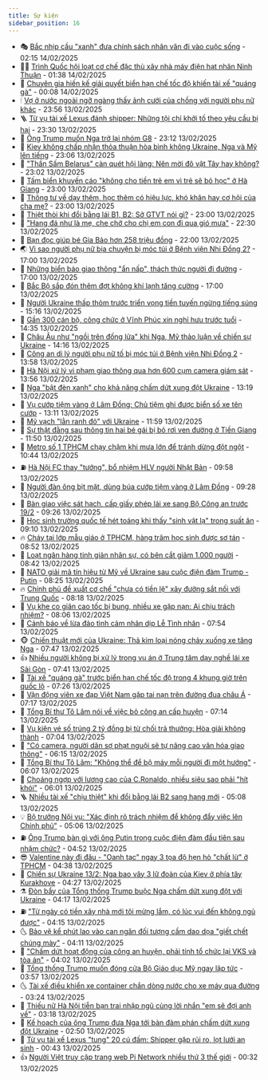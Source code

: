 ```yaml
---
title: Sự kiện
sidebar_position: 16
---
```


<!-- dantri-su-kien:START -->
- 🎭 [Bắc nhịp cầu &quot;xanh&quot; đưa chính sách nhân văn đi vào cuộc sống](https://dantri.com.vn/an-sinh/bac-nhip-cau-xanh-dua-chinh-sach-nhan-van-di-vao-cuoc-song-20250204224615737.htm) - 02:15 14/02/2025
- 👨‍🏫 [Trình Quốc hội loạt cơ chế đặc thù xây nhà máy điện hạt nhân Ninh Thuận](https://dantri.com.vn/xa-hoi/trinh-quoc-hoi-loat-co-che-dac-thu-xay-nha-may-dien-hat-nhan-ninh-thuan-20250214083428832.htm) - 01:38 14/02/2025
- 🌮 [Chuyên gia hiến kế giải quyết biển hạn chế tốc độ khiến tài xế &quot;quáng gà&quot;](https://dantri.com.vn/xa-hoi/chuyen-gia-hien-ke-giai-quyet-bien-han-che-toc-do-khien-tai-xe-quang-ga-20250214061032605.htm) - 00:08 14/02/2025
- 🕯 [Vợ ở nước ngoài ngỡ ngàng thấy ảnh cưới của chồng với người phụ nữ khác](https://dantri.com.vn/xa-hoi/vo-o-nuoc-ngoai-ngo-ngang-thay-anh-cuoi-cua-chong-voi-nguoi-phu-nu-khac-20250213225155846.htm) - 23:56 13/02/2025
- 🪜 [Từ vụ tài xế Lexus đánh shipper: Những tội chỉ khởi tố theo yêu cầu bị hại](https://dantri.com.vn/ban-doc/tu-vu-tai-xe-lexus-danh-shipper-nhung-toi-chi-khoi-to-theo-yeu-cau-bi-hai-20250213165841448.htm) - 23:30 13/02/2025
- 🐘 [Ông Trump muốn Nga trở lại nhóm G8](https://dantri.com.vn/the-gioi/ong-trump-muon-nga-tro-lai-nhom-g8-20250214045417593.htm) - 23:12 13/02/2025
- 🤔 [Kiev không chấp nhận thỏa thuận hòa bình không Ukraine, Nga và Mỹ lên tiếng](https://dantri.com.vn/the-gioi/kiev-khong-chap-nhan-thoa-thuan-hoa-binh-khong-ukraine-nga-va-my-len-tieng-20250214052623608.htm) - 23:06 13/02/2025
- 🧠 [&quot;Thần Sấm Belarus&quot; càn quét hội làng: Nên mời đô vật Tây hay không?](https://dantri.com.vn/doi-song/than-sam-belarus-can-quet-hoi-lang-nen-moi-do-vat-tay-hay-khong-20241227094843119.htm) - 23:02 13/02/2025
- 📝 [Tấm biển khuyến cáo &quot;không cho tiền trẻ em vì trẻ sẽ bỏ học&quot; ở Hà Giang](https://dantri.com.vn/an-sinh/tam-bien-khuyen-cao-khong-cho-tien-tre-em-vi-tre-se-bo-hoc-o-ha-giang-20250213172745167.htm) - 23:00 13/02/2025
- 🦏 [Thông tư về dạy thêm, học thêm có hiệu lực, khó khăn hay cơ hội của cha mẹ?](https://dantri.com.vn/giao-duc/thong-tu-ve-day-them-hoc-them-co-hieu-luc-kho-khan-hay-co-hoi-cua-cha-me-20250213212640966.htm) - 23:00 13/02/2025
- 🥰 [Thiệt thòi khi đổi bằng lái B1, B2: Sở GTVT nói gì?](https://dantri.com.vn/xa-hoi/thiet-thoi-khi-doi-bang-lai-b1-b2-so-gtvt-noi-gi-20250213193706125.htm) - 23:00 13/02/2025
- 🤗 [&quot;Hang đá như là mẹ, che chở cho chị em con đi qua gió mưa&quot;](https://dantri.com.vn/tam-long-nhan-ai/hang-da-nhu-la-me-che-cho-cho-chi-em-con-di-qua-gio-mua-20250214051053055.htm) - 22:30 13/02/2025
- 🌈 [Bạn đọc giúp bé Gia Bảo hơn 258 triệu đồng](https://dantri.com.vn/tam-long-nhan-ai/ban-doc-giup-be-gia-bao-hon-258-trieu-dong-20250213133102846.htm) - 22:00 13/02/2025
- 🌏 [Vì sao người phụ nữ bịa chuyện bị móc túi ở Bệnh viện Nhi Đồng 2?](https://dantri.com.vn/phap-luat/vi-sao-nguoi-phu-nu-bia-chuyen-bi-moc-tui-o-benh-vien-nhi-dong-2-20250213214934380.htm) - 17:00 13/02/2025
- 💄 [Những biển báo giao thông &quot;ẩn nấp&quot;, thách thức người đi đường](https://dantri.com.vn/xa-hoi/nhung-bien-bao-giao-thong-an-nap-thach-thuc-nguoi-di-duong-20250212170529753.htm) - 17:00 13/02/2025
- 👺 [Bắc Bộ sắp đón thêm đợt không khí lạnh tăng cường](https://dantri.com.vn/xa-hoi/bac-bo-sap-don-them-dot-khong-khi-lanh-tang-cuong-20250213172551709.htm) - 17:00 13/02/2025
- 👹 [Người Ukraine thấp thỏm trước triển vọng tiền tuyến ngừng tiếng súng](https://dantri.com.vn/the-gioi/nguoi-ukraine-thap-thom-truoc-trien-vong-tien-tuyen-ngung-tieng-sung-20250213220131920.htm) - 15:16 13/02/2025
- 🌊 [Gần 300 cán bộ, công chức ở Vĩnh Phúc xin nghỉ hưu trước tuổi](https://dantri.com.vn/xa-hoi/gan-300-can-bo-cong-chuc-o-vinh-phuc-xin-nghi-huu-truoc-tuoi-20250213204951363.htm) - 14:35 13/02/2025
- 🤠 [Châu Âu như &quot;ngồi trên đống lửa&quot; khi Nga, Mỹ thảo luận về chiến sự Ukraine](https://dantri.com.vn/the-gioi/chau-au-nhu-ngoi-tren-dong-lua-khi-nga-my-thao-luan-ve-chien-su-ukraine-20250213210328069.htm) - 14:16 13/02/2025
- 🎊 [Công an di lý người phụ nữ tố bị móc túi ở Bệnh viện Nhi Đồng 2](https://dantri.com.vn/phap-luat/cong-an-di-ly-nguoi-phu-nu-to-bi-moc-tui-o-benh-vien-nhi-dong-2-20250213203855695.htm) - 13:58 13/02/2025
- 🐘 [Hà Nội xử lý vi phạm giao thông qua hơn 600 cụm camera giám sát](https://dantri.com.vn/xa-hoi/ha-noi-xu-ly-vi-pham-giao-thong-qua-hon-600-cum-camera-giam-sat-20250213204710016.htm) - 13:56 13/02/2025
- 💂 [Nga &quot;bật đèn xanh&quot; cho khả năng chấm dứt xung đột Ukraine](https://dantri.com.vn/the-gioi/nga-bat-den-xanh-cho-kha-nang-cham-dut-xung-dot-ukraine-20250213183147398.htm) - 13:19 13/02/2025
- 👹 [Vụ cướp tiệm vàng ở Lâm Đồng: Chủ tiệm ghi được biển số xe tên cướp](https://dantri.com.vn/phap-luat/vu-cuop-tiem-vang-o-lam-dong-chu-tiem-ghi-duoc-bien-so-xe-ten-cuop-20250213194840434.htm) - 13:11 13/02/2025
- 🦒 [Mỹ vạch &quot;lằn ranh đỏ&quot; với Ukraine](https://dantri.com.vn/the-gioi/my-vach-lan-ranh-do-voi-ukraine-20250213151033104.htm) - 11:59 13/02/2025
- 🗽 [Sự thật đằng sau thông tin hai bé gái bị bỏ rơi ven đường ở Tiền Giang](https://dantri.com.vn/xa-hoi/su-that-dang-sau-thong-tin-hai-be-gai-bi-bo-roi-ven-duong-o-tien-giang-20250213162222180.htm) - 11:50 13/02/2025
- 💄 [Metro số 1 TPHCM chạy chậm khi mưa lớn để tránh dừng đột ngột](https://dantri.com.vn/xa-hoi/metro-so-1-tphcm-chay-cham-khi-mua-lon-de-tranh-dung-dot-ngot-20250213171156230.htm) - 10:44 13/02/2025
- ⛽️ [Hà Nội FC thay &quot;tướng&quot;, bổ nhiệm HLV người Nhật Bản](https://dantri.com.vn/the-thao/ha-noi-fc-thay-tuong-bo-nhiem-hlv-nguoi-nhat-ban-20250213154756486.htm) - 09:58 13/02/2025
- 🥷 [Người đàn ông bịt mặt, dùng búa cướp tiệm vàng ở Lâm Đồng](https://dantri.com.vn/phap-luat/nguoi-dan-ong-bit-mat-dung-bua-cuop-tiem-vang-o-lam-dong-20250213155327732.htm) - 09:28 13/02/2025
- 🤖 [Bàn giao việc sát hạch, cấp giấy phép lái xe sang Bộ Công an trước 19/2](https://dantri.com.vn/xa-hoi/ban-giao-viec-sat-hach-cap-giay-phep-lai-xe-sang-bo-cong-an-truoc-192-20250213155157962.htm) - 09:26 13/02/2025
- 🌊 [Học sinh trường quốc tế hét toáng khi thấy &quot;sinh vật lạ&quot; trong suất ăn](https://dantri.com.vn/giao-duc/hoc-sinh-truong-quoc-te-het-toang-khi-thay-sinh-vat-la-trong-suat-an-20250213155747417.htm) - 09:10 13/02/2025
- 🔥 [Cháy tại lớp mẫu giáo ở TPHCM, hàng trăm học sinh được sơ tán](https://dantri.com.vn/xa-hoi/chay-tai-lop-mau-giao-o-tphcm-hang-tram-hoc-sinh-duoc-so-tan-20250213153833517.htm) - 08:52 13/02/2025
- 🦏 [Loạt ngân hàng tinh giản nhân sự, có bên cắt giảm 1.000 người](https://dantri.com.vn/kinh-doanh/loat-ngan-hang-tinh-gian-nhan-su-co-ben-cat-giam-1000-nguoi-20250212040553125.htm) - 08:42 13/02/2025
- 🐘 [NATO giải mã tín hiệu từ Mỹ về Ukraine sau cuộc điện đàm Trump - Putin](https://dantri.com.vn/the-gioi/nato-giai-ma-tin-hieu-tu-my-ve-ukraine-sau-cuoc-dien-dam-trump-putin-20250213145701623.htm) - 08:25 13/02/2025
- 🔥 [Chính phủ đề xuất cơ chế &quot;chưa có tiền lệ&quot; xây đường sắt nối với Trung Quốc](https://dantri.com.vn/xa-hoi/chinh-phu-de-xuat-co-che-chua-co-tien-le-xay-duong-sat-noi-voi-trung-quoc-20250213151418178.htm) - 08:18 13/02/2025
- 💼 [Vụ khe co giãn cao tốc bị bung, nhiều xe gặp nạn: Ai chịu trách nhiệm?](https://dantri.com.vn/xa-hoi/vu-khe-co-gian-cao-toc-bi-bung-nhieu-xe-gap-nan-ai-chiu-trach-nhiem-20250213144708866.htm) - 08:06 13/02/2025
- 🚀 [Cảnh báo về lừa đảo tình cảm nhân dịp Lễ Tình nhân](https://dantri.com.vn/suc-manh-so/canh-bao-ve-lua-dao-tinh-cam-nhan-dip-le-tinh-nhan-20250213122014518.htm) - 07:54 13/02/2025
- 🐵 [Chiến thuật mới của Ukraine: Thả kim loại nóng chảy xuống xe tăng Nga](https://dantri.com.vn/the-gioi/chien-thuat-moi-cua-ukraine-tha-kim-loai-nong-chay-xuong-xe-tang-nga-20250213143546245.htm) - 07:47 13/02/2025
- 👍 [Nhiều người không bị xử lý trong vụ án ở Trung tâm dạy nghề lái xe Sài Gòn](https://dantri.com.vn/phap-luat/nhieu-nguoi-khong-bi-xu-ly-trong-vu-an-o-trung-tam-day-nghe-lai-xe-sai-gon-20250213111916398.htm) - 07:41 13/02/2025
- 🚦 [Tài xế &quot;quáng gà&quot; trước biển hạn chế tốc độ trong 4 khung giờ trên quốc lộ](https://dantri.com.vn/xa-hoi/tai-xe-quang-ga-truoc-bien-han-che-toc-do-trong-4-khung-gio-tren-quoc-lo-20250212150631658.htm) - 07:26 13/02/2025
- 🥸 [Vận động viên xe đạp Việt Nam gặp tai nạn trên đường đua châu Á](https://dantri.com.vn/the-thao/van-dong-vien-xe-dap-viet-nam-gap-tai-nan-tren-duong-dua-chau-a-20250213141509281.htm) - 07:17 13/02/2025
- 🥷 [Tổng Bí thư Tô Lâm nói về việc bỏ công an cấp huyện](https://dantri.com.vn/xa-hoi/tong-bi-thu-to-lam-noi-ve-viec-bo-cong-an-cap-huyen-20250213140832927.htm) - 07:14 13/02/2025
- 🤡 [Vụ kiện vé số trúng 2 tỷ đồng bị từ chối trả thưởng: Hòa giải không thành](https://dantri.com.vn/xa-hoi/vu-kien-ve-so-trung-2-ty-dong-bi-tu-choi-tra-thuong-hoa-giai-khong-thanh-20250213134516529.htm) - 07:04 13/02/2025
- 🥳 [&quot;Có camera, người dân sợ phạt nguội sẽ tự nâng cao văn hóa giao thông&quot;](https://dantri.com.vn/xa-hoi/co-camera-nguoi-dan-so-phat-nguoi-se-tu-nang-cao-van-hoa-giao-thong-20250211165633273.htm) - 06:15 13/02/2025
- 🤩 [Tổng Bí thư Tô Lâm: &quot;Không thể để bộ máy mỗi người đi một hướng&quot;](https://dantri.com.vn/xa-hoi/tong-bi-thu-to-lam-khong-the-de-bo-may-moi-nguoi-di-mot-huong-20250213125640798.htm) - 06:07 13/02/2025
- 🎡 [Choáng ngợp với lương cao của C.Ronaldo, nhiều siêu sao phải &quot;hít khói&quot;](https://dantri.com.vn/the-thao/choang-ngop-voi-luong-cao-cua-cronaldo-nhieu-sieu-sao-phai-hit-khoi-20250213124010307.htm) - 06:01 13/02/2025
- 🪜 [Nhiều tài xế &quot;chịu thiệt&quot; khi đổi bằng lái B2 sang hạng mới](https://dantri.com.vn/xa-hoi/nhieu-tai-xe-chiu-thiet-khi-doi-bang-lai-b2-sang-hang-moi-20250212175134282.htm) - 05:08 13/02/2025
- 💡 [Bộ trưởng Nội vụ: &quot;Xác định rõ trách nhiệm để không đẩy việc lên Chính phủ&quot;](https://dantri.com.vn/xa-hoi/bo-truong-noi-vu-xac-dinh-ro-trach-nhiem-de-khong-day-viec-len-chinh-phu-20250213114201389.htm) - 05:06 13/02/2025
- ⛽️ [Ông Trump bàn gì với ông Putin trong cuộc điện đàm đầu tiên sau nhậm chức?](https://dantri.com.vn/the-gioi/ong-trump-ban-gi-voi-ong-putin-trong-cuoc-dien-dam-dau-tien-sau-nham-chuc-20250213101159932.htm) - 04:52 13/02/2025
- 😎 [Valentine này đi đâu - &quot;Oanh tạc&quot; ngay 3 tọa độ hẹn hò &quot;chất lừ&quot; ở TPHCM](https://dantri.com.vn/doi-song/valentine-nay-di-dau-oanh-tac-ngay-3-toa-do-hen-ho-chat-lu-o-tphcm-20250213103521341.htm) - 04:38 13/02/2025
- 🗽 [Chiến sự Ukraine 13/2: Nga bao vây 3 lữ đoàn của Kiev ở phía tây Kurakhove](https://dantri.com.vn/the-gioi/chien-su-ukraine-132-nga-bao-vay-3-lu-doan-cua-kiev-o-phia-tay-kurakhove-20250213110548920.htm) - 04:27 13/02/2025
- ⚗️ [Đòn bẩy của Tổng thống Trump buộc Nga chấm dứt xung đột với Ukraine](https://dantri.com.vn/the-gioi/don-bay-cua-tong-thong-trump-buoc-nga-cham-dut-xung-dot-voi-ukraine-20250205183038902.htm) - 04:17 13/02/2025
- ⛽️ [&quot;Từ ngày có tiền xây nhà mới tôi mừng lắm, có lúc vui đến không ngủ được&quot;](https://dantri.com.vn/tam-long-nhan-ai/tu-ngay-co-tien-xay-nha-moi-toi-mung-lam-co-luc-vui-den-khong-ngu-duoc-20250212175533126.htm) - 04:15 13/02/2025
- 🌜 [Bảo vệ kể phút lao vào can ngăn đối tượng cầm dao dọa &quot;giết chết chúng mày&quot;](https://dantri.com.vn/xa-hoi/bao-ve-ke-phut-lao-vao-can-ngan-doi-tuong-cam-dao-doa-giet-chet-chung-may-20250213103558265.htm) - 04:11 13/02/2025
- 🦩 [&quot;Chấm dứt hoạt động của công an huyện, phải tính tổ chức lại VKS và tòa án&quot;](https://dantri.com.vn/xa-hoi/cham-dut-hoat-dong-cua-cong-an-huyen-phai-tinh-to-chuc-lai-vks-va-toa-an-20250213105839541.htm) - 04:02 13/02/2025
- 🦒 [Tổng thống Trump muốn đóng cửa Bộ Giáo dục Mỹ ngay lập tức](https://dantri.com.vn/the-gioi/tong-thong-trump-muon-dong-cua-bo-giao-duc-my-ngay-lap-tuc-20250213104554747.htm) - 03:57 13/02/2025
- 🌜 [Tài xế điều khiển xe container chắn dòng nước cho xe máy qua đường](https://dantri.com.vn/xa-hoi/tai-xe-dieu-khien-xe-container-chan-dong-nuoc-cho-xe-may-qua-duong-20250213094206129.htm) - 03:24 13/02/2025
- 🐎 [Thiếu nữ Hà Nội tiễn bạn trai nhập ngũ cùng lời nhắn &quot;em sẽ đợi anh về&quot;](https://dantri.com.vn/xa-hoi/thieu-nu-ha-noi-tien-ban-trai-nhap-ngu-cung-loi-nhan-em-se-doi-anh-ve-20250213100455906.htm) - 03:18 13/02/2025
- 🌋 [Kế hoạch của ông Trump đưa Nga tới bàn đàm phán chấm dứt xung đột Ukraine](https://dantri.com.vn/the-gioi/ke-hoach-cua-ong-trump-dua-nga-toi-ban-dam-phan-cham-dut-xung-dot-ukraine-20250213094344203.htm) - 02:50 13/02/2025
- 🧰 [Từ vụ tài xế Lexus &quot;tung&quot; 20 cú đấm: Shipper gặp rủi ro, lọt lưới an sinh](https://dantri.com.vn/lao-dong-viec-lam/tu-vu-tai-xe-lexus-tung-20-cu-dam-shipper-gap-rui-ro-lot-luoi-an-sinh-20250212212336301.htm) - 00:43 13/02/2025
- 👍 [Người Việt truy cập trang web Pi Network nhiều thứ 3 thế giới](https://dantri.com.vn/suc-manh-so/nguoi-viet-truy-cap-trang-web-pi-network-nhieu-thu-3-the-gioi-20250212214852279.htm) - 00:32 13/02/2025<!-- dantri-su-kien:END -->
